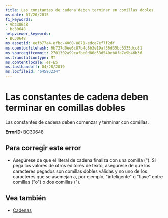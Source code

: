 ```yaml
---
title: Las constantes de cadena deben terminar en comillas dobles
ms.date: 07/20/2015
f1_keywords:
- vbc30648
- bc30648
helpviewer_keywords:
- BC30648
ms.assetid: eefb77a4-efbc-4000-8871-edce7ef7f2df
ms.openlocfilehash: 6b727d0ee6c87b4c8b3e19af56d35bc6335dcc81
ms.sourcegitcommit: 2701302a99cafbe0d86d53d540eb0fa7e9b46b36
ms.translationtype: MT
ms.contentlocale: es-ES
ms.lasthandoff: 04/28/2019
ms.locfileid: "64593234"
---
```

# <a name="string-constants-must-end-with-a-double-quote"></a>Las constantes de cadena deben terminar en comillas dobles
Las constantes de cadena deben comenzar y terminar con comillas.  
  
 **ErrorID:** BC30648  
  
## <a name="to-correct-this-error"></a>Para corregir este error  
  
- Asegúrese de que el literal de cadena finaliza con una comilla ("). Si pega los valores de otros editores de texto, asegúrese de que los caracteres pegados son comillas dobles válidas y no uno de los caracteres que se asemejan a, por ejemplo, "inteligente" o "llave" entre comillas ("o") o dos comillas (").  
  
## <a name="see-also"></a>Vea también

- [Cadenas](../../../visual-basic/programming-guide/language-features/strings/index.md)
